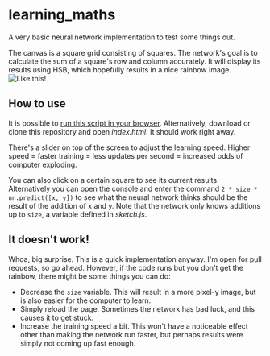 # learning_maths
A very basic neural network implementation to test some things out.

The canvas is a square grid consisting of squares. The network's goal is to calculate the sum of a square's row and column accurately. 
It will display its results using HSB, which hopefully results in a nice rainbow image.
![Like this!](https://imgur.com/EIl1xbr.png)

## How to use
It is possible to [run this script in your browser](https://winnie334.github.io/learning_maths/). 
Alternatively, download or clone this repository and open *index.html*. It should work right away.

There's a slider on top of the screen to adjust the learning speed. Higher speed = faster training = less updates per second = increased odds of computer exploding.

You can also click on a certain square to see its current results. Alternatively you can open the console and enter the command 
`2 * size * nn.predict([x, y])`
to see what the neural network thinks should be the result of the addition of x and y. Note that the network only knows additions up to `size`, a variable defined in *sketch.js*.


## It doesn't work!

Whoa, big surprise. This is a quick implementation anyway. I'm open for pull requests, so go ahead. However, if the code runs but you don't get the rainbow, there might be some things you can do:
  * Decrease the `size` variable. This will result in a more pixel-y image, but is also easier for the computer to learn.
  * Simply reload the page. Sometimes the network has bad luck, and this causes it to get stuck.
  * Increase the training speed a bit. This won't have a noticeable effect other than making the network run faster, but perhaps results were simply not coming up fast enough.
